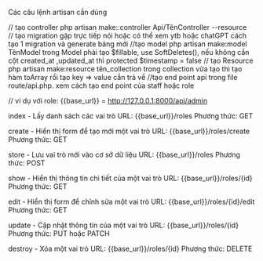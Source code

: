 Các câu lệnh artisan cần dùng

// tạo controller
php artisan make::controller Api/TênController --resource  
// tạo migration
gặp trực tiếp nói hoặc có thể xem ytb hoặc chatGPT cách tạo 1 migration và generate bảng mới
//tạo model
php artisan make:model TênModel
trong Model phải tạo $fillable, use SoftDeletes(), nếu không cần cột created_at ,updated_at thì protected $timestamp = false
// tạo Resource
php artisan make:resource tên_collection
trong collection vừa tạo thì tạo hàm toArray rồi tạo key => value cần trả về
//tạo end point api trong file route/api.php. xem cách tạo end point của staff hoặc role

// ví dụ với role: {{base_url}} = http://127.0.0.1:8000/api/admin

index - Lấy danh sách các vai trò
URL: {{base_url}}/roles
Phương thức: GET

create - Hiển thị form để tạo mới một vai trò
URL: {{base_url}}/roles/create
Phương thức: GET

store - Lưu vai trò mới vào cơ sở dữ liệu
URL: {{base_url}}/roles
Phương thức: POST

show - Hiển thị thông tin chi tiết của một vai trò
URL: {{base_url}}/roles/{id}
Phương thức: GET

edit - Hiển thị form để chỉnh sửa một vai trò
URL: {{base_url}}/roles/{id}/edit
Phương thức: GET

update - Cập nhật thông tin của một vai trò
URL: {{base_url}}/roles/{id}
Phương thức: PUT hoặc PATCH

destroy - Xóa một vai trò
URL: {{base_url}}/roles/{id}
Phương thức: DELETE
